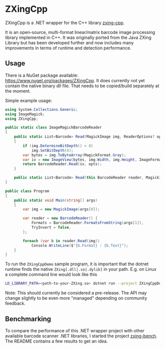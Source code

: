 # ZXingCpp

ZXingCpp is a .NET wrapper for the C++ library [zxing-cpp](https://github.com/zxing-cpp/zxing-cpp).

It is an open-source, multi-format linear/matrix barcode image processing library implemented in C++.
It was originally ported from the Java ZXing Library but has been developed further and now includes
many improvements in terms of runtime and detection performance.

## Usage

There is a NuGet package available: https://www.nuget.org/packages/ZXingCpp. It does currently not yet
contain the native binary dll file. That needs to be copied/build separately at the moment.

Simple example usage:

```cs
using System.Collections.Generic;
using ImageMagick;
using ZXingCpp;

public static class ImageMagickBarcodeReader
{
    public static List<Barcode> Read(MagickImage img, ReaderOptions? opts = null)
    {
        if (img.DetermineBitDepth() < 8)
            img.SetBitDepth(8);
        var bytes = img.ToByteArray(MagickFormat.Gray);
        var iv = new ImageView(bytes, img.Width, img.Height, ImageFormat.Lum);
        return BarcodeReader.Read(iv, opts);
    }

    public static List<Barcode> Read(this BarcodeReader reader, MagickImage img) => Read(img, reader);
}

public class Program
{
    public static void Main(string[] args)
    {
        var img = new MagickImage(args[0]);

        var reader = new BarcodeReader() {
            Formats = BarcodeReader.FormatsFromString(args[1]),
            TryInvert = false,
        };

        foreach (var b in reader.Read(img))
            Console.WriteLine($"{b.Format} : {b.Text}");
    }
}
```

To run the `ZXingCppDemo` sample program, it is important that the dotnet runtime finds the native
`ZXing[.dll|.so|.dylib]` in your path. E.g. on Linux a complete command line would look like this

```sh
LD_LIBRARY_PATH=<path-to-your-ZXing.so> dotnet run --project ZXingCppDemo -- ../../test/samples/multi-1/1.png
```

Note: This should currently be considered a pre-release. The API may change slightly to be even more
"managed" depending on community feedback.

## Benchmarking

To compare the performance of this .NET wrapper project with other available barcode scanner .NET libraries,
I started the project [zxing-bench](https://github.com/axxel/zxing-bench). The README contains a few
results to get an idea.
